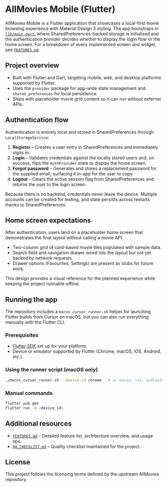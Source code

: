 # AllMovies Mobile (Flutter)

AllMovies Mobile is a Flutter application that showcases a local-first movie browsing experience with Material Design 3 styling. The app bootstraps in [`lib/main.dart`](lib/main.dart), where SharedPreferences-backed storage is initialised and the authentication provider decides whether to display the login flow or the home screen. For a breakdown of every implemented screen and widget, see [`FEATURES.md`](FEATURES.md).

## Project overview
- Built with Flutter and Dart, targeting mobile, web, and desktop platforms supported by Flutter.
- Uses the `provider` package for app-wide state management and `shared_preferences` for local persistence.
- Ships with placeholder movie grid content so it can run without external APIs.

## Authentication flow
Authentication is entirely local and stored in SharedPreferences through `LocalStorageService`:

1. **Register** – Creates a user entry in SharedPreferences and immediately signs in.
2. **Login** – Validates credentials against the locally stored users and, on success, flips the `AuthProvider` state to display the home screen.
3. **Forgot password** – Generates and stores a replacement password for the supplied email, surfacing it in-app for the user to copy.
4. **Logout** – Clears the active session flag from SharedPreferences and returns the user to the login screen.

Because there is no backend, credentials never leave the device. Multiple accounts can be created for testing, and state persists across restarts thanks to SharedPreferences.

## Home screen expectations
After authentication, users land on a placeholder home screen that demonstrates the final layout without calling a movie API:

- Two-column grid of card-based movie tiles populated with sample data.
- Search field and navigation drawer wired into the layout but not yet backed by network requests.
- Drawer options (Favourites, Settings) are present as stubs for future work.

This design provides a visual reference for the planned experience while keeping the project runnable offline.

## Running the app
The repository includes a `macos_cursor_runner.sh` helper for launching Flutter builds from Cursor on macOS, but you can also run everything manually with the Flutter CLI.

### Prerequisites
- [Flutter SDK](https://docs.flutter.dev/get-started/install) set up for your platform.
- Device or emulator supported by Flutter (Chrome, macOS, iOS, Android, etc.).

### Using the runner script (macOS only)
```bash
./macos_cursor_runner.sh --device-id chrome   # or macos, ios, android
```

### Manual commands
```bash
flutter pub get
flutter run -d <device_id>
```

## Additional resources
- [`FEATURES.md`](FEATURES.md) – Detailed feature list, architecture overview, and usage tips.
- [`QA_CHECKLIST.md`](QA_CHECKLIST.md) – Quality checklist maintained for the project.

## License
This project follows the licensing terms defined by the upstream AllMovies repository.
